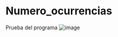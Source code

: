 # Numero_ocurrencias
Prueba del programa
![image](https://user-images.githubusercontent.com/66501578/122271286-dea13f80-cea4-11eb-8fe0-731c6385b0c9.png)
